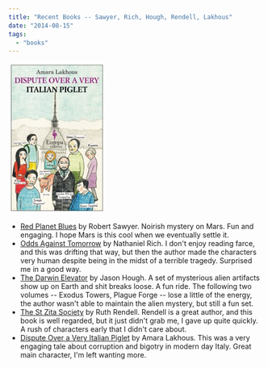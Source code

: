 ```yaml
---
title: "Recent Books -- Sawyer, Rich, Hough, Rendell, Lakhous"
date: "2014-08-15"
tags: 
  - "books"
---
```


[![dispute](images/dispute-192x300.jpg)](http://theludwigs.com/wp-content/uploads/2014/08/dispute.jpg)

- [Red Planet Blues](http://www.amazon.com/Red-Planet-Blues-Robert-Sawyer-ebook/dp/B009KUWYG4/) by Robert Sawyer. Noirish mystery on Mars. Fun and engaging. I hope Mars is this cool when we eventually settle it.
- [Odds Against Tomorrow](http://www.amazon.com/Odds-Against-Tomorrow-Nathaniel-Rich-ebook/dp/B00ANI9EMO/) by Nathaniel Rich. I don't enjoy reading farce, and this was drifting that way, but then the author made the characters very human despite being in the midst of a terrible tragedy. Surprised me in a good way.
- [The Darwin Elevator](http://www.amazon.com/Darwin-Elevator-Dire-Earth-Cycle-ebook/dp/B00BABT9VY/) by Jason Hough. A set of mysterious alien artifacts show up on Earth and shit breaks loose. A fun ride. The following two volumes -- Exodus Towers, Plague Forge -- lose a little of the energy, the author wasn't able to maintain the alien mystery, but still a fun set.
- [The St Zita Society](http://www.amazon.com/St-Zita-Society-Novel-ebook/dp/B0061NZUE6/) by Ruth Rendell. Rendell is a great author, and this book is well regarded, but it just didn't grab me, I gave up quite quickly. A rush of characters early that I didn't care about.
- [Dispute Over a Very Italian Piglet](http://www.amazon.com/Dispute-Over-Very-Italian-Piglet-ebook/dp/B00IOE3P2E/) by Amara Lakhous. This was a very engaging tale about corruption and bigotry in modern day Italy. Great main character, I'm left wanting more.

